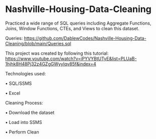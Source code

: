 # Nashville-Housing-Data-Cleaning


Practiced a wide range of SQL queries including Aggregate Functions, Joins, Window Functions, CTEs, and Views to clean this dataset.

Queries: https://github.com/DablewCodes/Nashville-Housing-Data-Cleaning/blob/main/Queries.sql

This project was created by following this tutorial: https://www.youtube.com/watch?v=iPYVYBtUTyE&list=PLUaB-1hjhk8H48Pj32z4GZgGWyylqv85f&index=4

Technologies used:

• SQL/SSMS

• Excel

Cleaning Process:

• Download the dataset

• Load into SSMS

• Perform Clean
